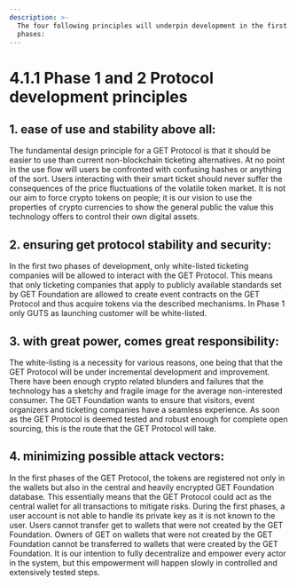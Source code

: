 ```yaml
---
description: >-
  The four following principles will underpin development in the first two
  phases:
---
```


# 4.1.1 Phase 1 and 2 Protocol development principles

## 1. ease of use and stability above all: 

  
The fundamental design principle for a GET Protocol is that it should be easier to use than current non-blockchain ticketing alternatives. At no point in the use flow will users be confronted with confusing hashes or anything of the sort. Users interacting with their smart ticket should never suffer the consequences of the price fluctuations of the volatile token market. It is not our aim to force crypto tokens on people; it is our vision to use the properties of crypto currencies to show the general public the value this technology offers to control their own digital assets.

## 2. ensuring get protocol stability and security: 

  
In the first two phases of development, only white-listed ticketing companies will be allowed to interact with the GET Protocol. This means that only ticketing companies that apply to publicly available standards set by GET Foundation are allowed to create event contracts on the GET Protocol and thus acquire tokens via the described mechanisms. In Phase 1 only GUTS as launching customer will be white-listed.

## 3. with great power, comes great responsibility:

   
The white-listing is a necessity for various reasons, one being that that the GET Protocol will be under incremental development and improvement. There have been enough crypto related blunders and failures that the technology has a sketchy and fragile image for the average non-interested consumer. The GET Foundation wants to ensure that visitors, event organizers and ticketing companies have a seamless experience. As soon as the GET Protocol is deemed tested and robust enough for complete open sourcing, this is the route that the GET Protocol will take.

## 4. minimizing possible attack vectors: 

In the first phases of the GET Protocol, the tokens are registered not only in the wallets but also in the central and heavily encrypted GET Foundation database. This essentially means that the GET Protocol could act as the central wallet for all transactions to mitigate risks. During the first phases, a user account is not able to handle its private key as it is not known to the user. Users cannot transfer get to wallets that were not created by the GET Foundation. Owners of GET on wallets that were not created by the GET Foundation cannot be transferred to wallets that were created by the GET Foundation. It is our intention to fully decentralize and empower every actor in the system, but this empowerment will happen slowly in controlled and extensively tested steps.

